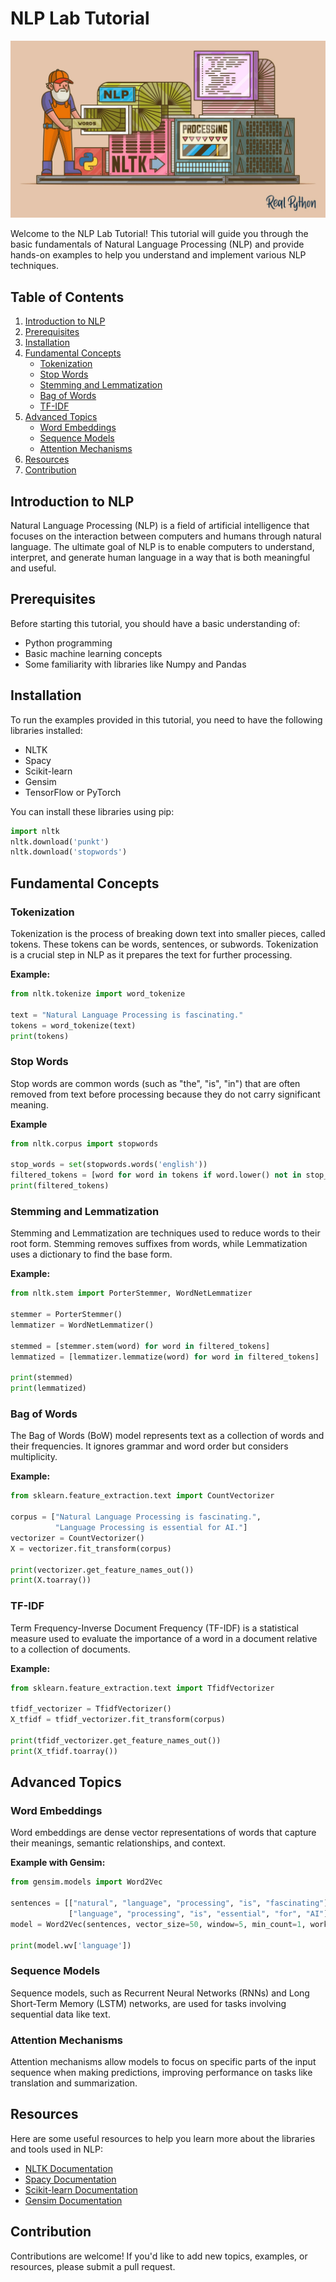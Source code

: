 # NLP Lab Tutorial

![Banner](https://github.com/anirxudh/Python/blob/main/NLP-for-Beginners-Pythons-Natural-Language-Toolkit-NLTK_Watermarked.jpg)

Welcome to the NLP Lab Tutorial! This tutorial will guide you through the basic fundamentals of Natural Language Processing (NLP) and provide hands-on examples to help you understand and implement various NLP techniques.

## Table of Contents

1. [Introduction to NLP](#introduction-to-nlp)
2. [Prerequisites](#prerequisites)
3. [Installation](#installation)
4. [Fundamental Concepts](#fundamental-concepts)
   - [Tokenization](#tokenization)
   - [Stop Words](#stop-words)
   - [Stemming and Lemmatization](#stemming-and-lemmatization)
   - [Bag of Words](#bag-of-words)
   - [TF-IDF](#tf-idf)
5. [Advanced Topics](#advanced-topics)
   - [Word Embeddings](#word-embeddings)
   - [Sequence Models](#sequence-models)
   - [Attention Mechanisms](#attention-mechanisms)
6. [Resources](#resources)
7. [Contribution](#contribution)

## Introduction to NLP

Natural Language Processing (NLP) is a field of artificial intelligence that focuses on the interaction between computers and humans through natural language. The ultimate goal of NLP is to enable computers to understand, interpret, and generate human language in a way that is both meaningful and useful.

## Prerequisites

Before starting this tutorial, you should have a basic understanding of:

- Python programming
- Basic machine learning concepts
- Some familiarity with libraries like Numpy and Pandas

## Installation

To run the examples provided in this tutorial, you need to have the following libraries installed:

- NLTK
- Spacy
- Scikit-learn
- Gensim
- TensorFlow or PyTorch

You can install these libraries using pip:

```python
import nltk
nltk.download('punkt')
nltk.download('stopwords')
```
## Fundamental Concepts

### Tokenization

Tokenization is the process of breaking down text into smaller pieces, called tokens. These tokens can be words, sentences, or subwords. Tokenization is a crucial step in NLP as it prepares the text for further processing.

**Example:**

```python
from nltk.tokenize import word_tokenize

text = "Natural Language Processing is fascinating."
tokens = word_tokenize(text)
print(tokens)
```
### Stop Words

Stop words are common words (such as "the", "is", "in") that are often removed from text before processing because they do not carry significant meaning.

**Example**

```python
from nltk.corpus import stopwords

stop_words = set(stopwords.words('english'))
filtered_tokens = [word for word in tokens if word.lower() not in stop_words]
print(filtered_tokens)
```
### Stemming and Lemmatization
Stemming and Lemmatization are techniques used to reduce words to their root form. Stemming removes suffixes from words, while Lemmatization uses a dictionary to find the base form.

**Example:**

```python
from nltk.stem import PorterStemmer, WordNetLemmatizer

stemmer = PorterStemmer()
lemmatizer = WordNetLemmatizer()

stemmed = [stemmer.stem(word) for word in filtered_tokens]
lemmatized = [lemmatizer.lemmatize(word) for word in filtered_tokens]

print(stemmed)
print(lemmatized)
```
### Bag of Words
The Bag of Words (BoW) model represents text as a collection of words and their frequencies. It ignores grammar and word order but considers multiplicity.

**Example:**

```python
from sklearn.feature_extraction.text import CountVectorizer

corpus = ["Natural Language Processing is fascinating.",
          "Language Processing is essential for AI."]
vectorizer = CountVectorizer()
X = vectorizer.fit_transform(corpus)

print(vectorizer.get_feature_names_out())
print(X.toarray())
```
### TF-IDF
Term Frequency-Inverse Document Frequency (TF-IDF) is a statistical measure used to evaluate the importance of a word in a document relative to a collection of documents.

**Example:**
```python
from sklearn.feature_extraction.text import TfidfVectorizer

tfidf_vectorizer = TfidfVectorizer()
X_tfidf = tfidf_vectorizer.fit_transform(corpus)

print(tfidf_vectorizer.get_feature_names_out())
print(X_tfidf.toarray())
```
## Advanced Topics

### Word Embeddings
Word embeddings are dense vector representations of words that capture their meanings, semantic relationships, and context.

**Example with Gensim:**
```python
from gensim.models import Word2Vec

sentences = [["natural", "language", "processing", "is", "fascinating"],
             ["language", "processing", "is", "essential", "for", "AI"]]
model = Word2Vec(sentences, vector_size=50, window=5, min_count=1, workers=4)

print(model.wv['language'])
```
### Sequence Models
Sequence models, such as Recurrent Neural Networks (RNNs) and Long Short-Term Memory (LSTM) networks, are used for tasks involving sequential data like text.

### Attention Mechanisms
Attention mechanisms allow models to focus on specific parts of the input sequence when making predictions, improving performance on tasks like translation and summarization.


## Resources

Here are some useful resources to help you learn more about the libraries and tools used in NLP:

- [NLTK Documentation](http://www.nltk.org/)
- [Spacy Documentation](https://spacy.io/usage)
- [Scikit-learn Documentation](https://scikit-learn.org/stable/user_guide.html)
- [Gensim Documentation](https://radimrehurek.com/gensim/)

## Contribution
Contributions are welcome! If you'd like to add new topics, examples, or resources, please submit a pull request.

